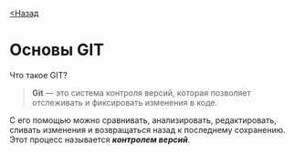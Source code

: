 [<Назад](./readme.md)

# Основы GIT

Что такое GIT?

>**Git** — это система контроля версий, которая позволяет отслеживать и фиксировать изменения в коде.

С его помощью можно сравнивать, анализировать, редактировать, сливать изменения и возвращаться назад к последнему сохранению. Этот процесс называется ***контролем версий***.
